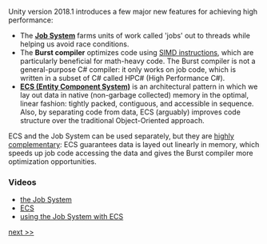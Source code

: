 Unity version 2018.1 introduces a few major new features for achieving high performance:

- The **[Job System](jobs.md)** farms units of work called 'jobs' out to threads while helping us avoid race conditions.
- The **Burst compiler** optimizes code using [SIMD instructions](https://en.wikipedia.org/wiki/SIMD), which are particularly beneficial for math-heavy code. The Burst compiler is not a general-purpose C# compiler: it only works on job code, which is written in a subset of C# called HPC# (High Performance C#).
- **[ECS (Entity Component System)](ecs.md)** is an architectural pattern in which we lay out data in native (non-garbage collected) memory in the optimal, linear fashion: tightly packed, contiguous, and accessible in sequence. Also, by separating code from data, ECS (arguably) improves code structure over the traditional Object-Oriented approach.

ECS and the Job System can be used separately, but they are [highly complementary](ecs_jobs.md): ECS guarantees data is layed out linearly in memory, which speeds up job code accessing the data and gives the Burst compiler more optimization opportunities.

### Videos

- [the Job System](https://www.youtube.com/watch?v=zkVYbcSlfoE)
- [ECS](https://www.youtube.com/watch?v=kk8RCwQHIy4)
- [using the Job System with ECS](https://www.youtube.com/watch?v=SZGRtQ7-ilo)

[next \>\>](jobs.md)
